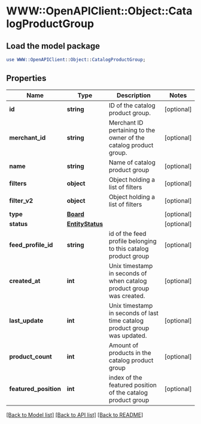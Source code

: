 # WWW::OpenAPIClient::Object::CatalogProductGroup

## Load the model package
```perl
use WWW::OpenAPIClient::Object::CatalogProductGroup;
```

## Properties
Name | Type | Description | Notes
------------ | ------------- | ------------- | -------------
**id** | **string** | ID of the catalog product group. | [optional] 
**merchant_id** | **string** | Merchant ID pertaining to the owner of the catalog product group. | [optional] 
**name** | **string** | Name of catalog product group | [optional] 
**filters** | **object** | Object holding a list of filters | [optional] 
**filter_v2** | **object** | Object holding a list of filters | [optional] 
**type** | [**Board**](Board.md) |  | [optional] 
**status** | [**EntityStatus**](EntityStatus.md) |  | [optional] 
**feed_profile_id** | **string** | id of the feed profile belonging to this catalog product group | [optional] 
**created_at** | **int** | Unix timestamp in seconds of when catalog product group was created. | [optional] 
**last_update** | **int** | Unix timestamp in seconds of last time catalog product group was updated. | [optional] 
**product_count** | **int** | Amount of products in the catalog product group | [optional] 
**featured_position** | **int** | index of the featured position of the catalog product group | [optional] 

[[Back to Model list]](../README.md#documentation-for-models) [[Back to API list]](../README.md#documentation-for-api-endpoints) [[Back to README]](../README.md)


